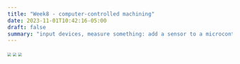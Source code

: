 ```yaml
---
title: "Week8 - computer-controlled machining"
date: 2023-11-01T10:42:16-05:00
draft: false
summary: "input devices, measure something: add a sensor to a microcontroller board that you have designed and read it"
---
```



<img src="../assets/week8/1.png" style="zoom:50%;" />
<img src="../assets/week8/2.png" style="zoom:50%;" />
<img src="../assets/week8/3.png" style="zoom:50%;" />